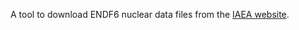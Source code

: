 A tool to download ENDF6 nuclear data files from the [IAEA website](https://www-nds.iaea.org/public/download-endf/).

